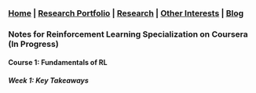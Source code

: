 ### [Home](README.md) | [Research Portfolio](/research.md) | [Research](research_projects.md) | [Other Interests](other_interests.md) | [Blog](blog.md) 

### Notes for Reinforcement Learning Specialization on Coursera (In Progress)

#### Course 1: Fundamentals of RL 
##### Week 1: Key Takeaways 


